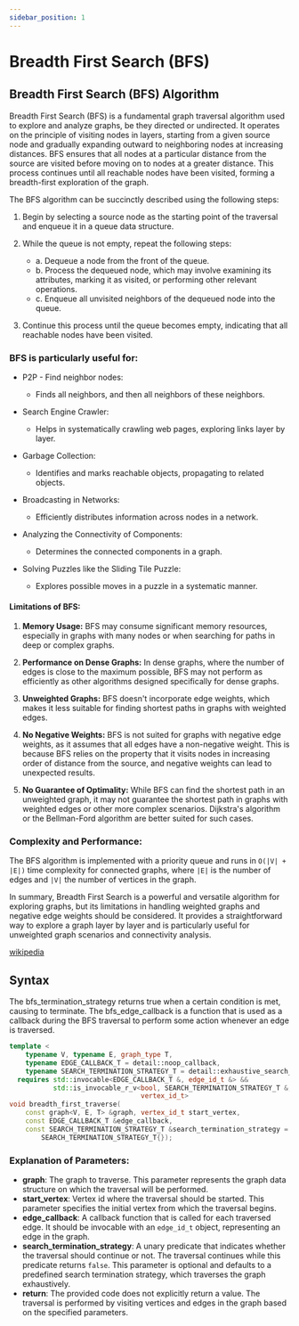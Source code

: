 ```yaml
---
sidebar_position: 1
---
```


# Breadth First Search (BFS)

## Breadth First Search (BFS) Algorithm

Breadth First Search (BFS) is a fundamental graph traversal algorithm used to explore and analyze graphs, be they directed or undirected. It operates on the principle of visiting nodes in layers, starting from a given source node and gradually expanding outward to neighboring nodes at increasing distances. BFS ensures that all nodes at a particular distance from the source are visited before moving on to nodes at a greater distance. This process continues until all reachable nodes have been visited, forming a breadth-first exploration of the graph.

The BFS algorithm can be succinctly described using the following steps:

1. Begin by selecting a source node as the starting point of the traversal and enqueue it in a queue data structure.

2. While the queue is not empty, repeat the following steps:
   * a. Dequeue a node from the front of the queue.
   * b. Process the dequeued node, which may involve examining its attributes, marking it as visited, or performing other relevant operations.
   * c. Enqueue all unvisited neighbors of the dequeued node into the queue.

3. Continue this process until the queue becomes empty, indicating that all reachable nodes have been visited.


### BFS is particularly useful for:

- P2P - Find neighbor nodes:
  - Finds all neighbors, and then all neighbors of these neighbors.

- Search Engine Crawler:
  - Helps in systematically crawling web pages, exploring links layer by layer.

- Garbage Collection:
  - Identifies and marks reachable objects, propagating to related objects.

- Broadcasting in Networks:
  - Efficiently distributes information across nodes in a network.

- Analyzing the Connectivity of Components:
  - Determines the connected components in a graph.

- Solving Puzzles like the Sliding Tile Puzzle:
  - Explores possible moves in a puzzle in a systematic manner.

#### Limitations of BFS:
1. **Memory Usage:** BFS may consume significant memory resources, especially in graphs with many nodes or when searching for paths in deep or complex graphs.

2. **Performance on Dense Graphs:** In dense graphs, where the number of edges is close to the maximum possible, BFS may not perform as efficiently as other algorithms designed specifically for dense graphs.

3. **Unweighted Graphs:** BFS doesn't incorporate edge weights, which makes it less suitable for finding shortest paths in graphs with weighted edges.

4. **No Negative Weights:** BFS is not suited for graphs with negative edge weights, as it assumes that all edges have a non-negative weight. This is because BFS relies on the property that it visits nodes in increasing order of distance from the source, and negative weights can lead to unexpected results.

5. **No Guarantee of Optimality:** While BFS can find the shortest path in an unweighted graph, it may not guarantee the shortest path in graphs with weighted edges or other more complex scenarios. Dijkstra's algorithm or the Bellman-Ford algorithm are better suited for such cases.

### Complexity and Performance:
The BFS algorithm is implemented with a priority queue and runs in `O(|V| + |E|)` time complexity for connected graphs, where `|E|` is the number of edges and `|V|` the number of vertices in the graph.

In summary, Breadth First Search is a powerful and versatile algorithm for exploring graphs, but its limitations in handling weighted graphs and negative edge weights should be considered. It provides a straightforward way to explore a graph layer by layer and is particularly useful for unweighted graph scenarios and connectivity analysis.

[wikipedia](https://en.wikipedia.org/wiki/Breadth-first_search)

## Syntax

The bfs_termination_strategy returns true when a certain condition is met, causing to terminate. The bfs_edge_callback is a function that is used as a callback during the BFS traversal to perform some action whenever an edge is traversed.

```cpp
template <
    typename V, typename E, graph_type T,
    typename EDGE_CALLBACK_T = detail::noop_callback,
    typename SEARCH_TERMINATION_STRATEGY_T = detail::exhaustive_search_strategy>
  requires std::invocable<EDGE_CALLBACK_T &, edge_id_t &> &&
           std::is_invocable_r_v<bool, SEARCH_TERMINATION_STRATEGY_T &,
                                 vertex_id_t>
void breadth_first_traverse(
    const graph<V, E, T> &graph, vertex_id_t start_vertex,
    const EDGE_CALLBACK_T &edge_callback,
    const SEARCH_TERMINATION_STRATEGY_T &search_termination_strategy =
        SEARCH_TERMINATION_STRATEGY_T{});
```

### Explanation of Parameters:

- **graph**: The graph to traverse. This parameter represents the graph data structure on which the traversal will be performed.
- **start_vertex**: Vertex id where the traversal should be started. This parameter specifies the initial vertex from which the traversal begins.
- **edge_callback**: A callback function that is called for each traversed edge. It should be invocable with an `edge_id_t` object, representing an edge in the graph.
- **search_termination_strategy**: A unary predicate that indicates whether the traversal should continue or not. The traversal continues while this predicate returns `false`. This parameter is optional and defaults to a predefined search termination strategy, which traverses the graph exhaustively.
- **return**: The provided code does not explicitly return a value. The traversal is performed by visiting vertices and edges in the graph based on the specified parameters.
